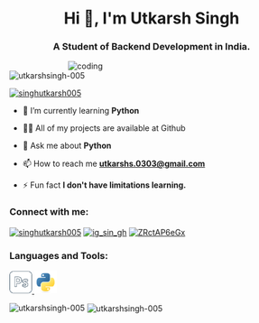 <h1 align="center">Hi 👋, I'm Utkarsh Singh</h1>
<h3 align="center">A Student of Backend Development in India.</h3>
<img align="right" alt="coding" width="400" src="https://user-images.githubusercontent.com/130983943/232473497-b7818ee4-4de7-46a6-a54e-1ed0a61b612c.png">
<p align="left"> <img src="https://komarev.com/ghpvc/?username=utkarshsingh-005&label=Profile%20views&color=0e75b6&style=flat" alt="utkarshsingh-005" /> </p>

<p align="left"> <a href="https://twitter.com/singhutkarsh005" target="blank"><img src="https://img.shields.io/twitter/follow/singhutkarsh005?logo=twitter&style=for-the-badge" alt="singhutkarsh005" /></a> </p>

- 🌱 I’m currently learning **Python**

- 👨‍💻 All of my projects are available at Github

- 💬 Ask me about **Python**

- 📫 How to reach me **utkarshs.0303@gmail.com**

- ⚡ Fun fact **I don't have limitations learning.**

<h3 align="left">Connect with me:</h3>
<p align="left">
<a href="https://twitter.com/singhutkarsh005" target="blank"><img align="center" src="https://raw.githubusercontent.com/rahuldkjain/github-profile-readme-generator/master/src/images/icons/Social/twitter.svg" alt="singhutkarsh005" height="30" width="40" /></a>
<a href="https://instagram.com/ig_sin_gh" target="blank"><img align="center" src="https://raw.githubusercontent.com/rahuldkjain/github-profile-readme-generator/master/src/images/icons/Social/instagram.svg" alt="ig_sin_gh" height="30" width="40" /></a>
<a href="https://discord.gg/ZRctAP6eGx" target="blank"><img align="center" src="https://raw.githubusercontent.com/rahuldkjain/github-profile-readme-generator/master/src/images/icons/Social/discord.svg" alt="ZRctAP6eGx" height="30" width="40" /></a>
</p>

<h3 align="left">Languages and Tools:</h3>
<p align="left"> <a href="https://www.photoshop.com/en" target="_blank" rel="noreferrer"> <img src="https://raw.githubusercontent.com/devicons/devicon/master/icons/photoshop/photoshop-line.svg" alt="photoshop" width="40" height="40"/> </a> <a href="https://www.python.org" target="_blank" rel="noreferrer"> <img src="https://raw.githubusercontent.com/devicons/devicon/master/icons/python/python-original.svg" alt="python" width="40" height="40"/> </a> </p>

<p><img align="left" src="https://github-readme-stats.vercel.app/api/top-langs?username=utkarshsingh-005&show_icons=true&locale=en&layout=compact" alt="utkarshsingh-005" /></p>

<p>&nbsp;<img align="center" src="https://github-readme-stats.vercel.app/api?username=utkarshsingh-005&show_icons=true&locale=en" alt="utkarshsingh-005" /></p>
